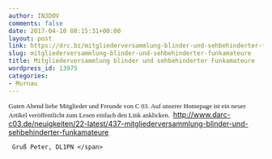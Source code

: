 ```yaml
---
author: IN3DOV
comments: false
date: 2017-04-10 08:15:31+00:00
layout: post
link: https://drc.bz/mitgliederversammlung-blinder-und-sehbehinderter-funkamateure/
slug: mitgliederversammlung-blinder-und-sehbehinderter-funkamateure
title: Mitgliederversammlung blinder und sehbehinderter Funkamateure
wordpress_id: 13975
categories:
- Murnau
---
```


<span style="font-family: Helv; font-size: small;">Guten Abend liebe Mitglieder und Freunde von C 03.
    </span>
    <span style="font-family: Helv; font-size: small;">Auf unserer Homepage ist ein neuer Artikel veröffentlicht zum Lesen einfach den Link anklicken. 
    </span><a href="http://www.darc-c03.de/neuigkeiten/22-latest/437-mitgliederversammlung-blinder-und-sehbehinderter-funkamateure"><span style="font-family: Helv; font-size: small;">http://www.darc-c03.de/neuigkeiten/22-latest/437-mitgliederversammlung-blinder-und-sehbehinderter-funkamateure</span></a><span style="font-family: Helv; font-size: small;">
     
     Gruß Peter, DL1PN </span>
